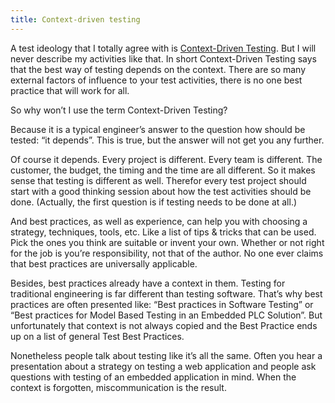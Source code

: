 ```yaml
---
title: Context-driven testing
---
```


A test ideology that I totally agree with is [Context-Driven Testing](http://www.context-driven-testing.com/). But I will never describe my activities like that. In short Context-Driven Testing says that the best way of testing depends on the context. There are so many external factors of influence to your test activities, there is no one best practice that will work for all.

So why won’t I use the term Context-Driven Testing?

Because it is a typical engineer’s answer to the question how should be tested: “it depends”. This is true, but the answer will not get you any further.

Of course it depends. Every project is different. Every team is different. The customer, the budget, the timing and the time are all different. So it makes sense that testing is different as well. Therefor every test project should start with a good thinking session about how the test activities should be done. (Actually, the first question is if testing needs to be done at all.)

And best practices, as well as experience, can help you with choosing a strategy, techniques, tools, etc. Like a list of tips & tricks that can be used. Pick the ones you think are suitable or invent your own. Whether or not right for the job is you’re responsibility, not that of the author. No one ever claims that best practices are universally applicable.

Besides, best practices already have a context in them. Testing for traditional engineering is far different than testing software. That’s why best practices are often presented like: “Best practices in Software Testing” or “Best practices for Model Based Testing in an Embedded PLC Solution”. But unfortunately that context is not always copied and the Best Practice ends up on a list of general Test Best Practices.

Nonetheless people talk about testing like it’s all the same. Often you hear a presentation about a strategy on testing a web application and people ask questions with testing of an embedded application in mind. When the context is forgotten, miscommunication is the result.